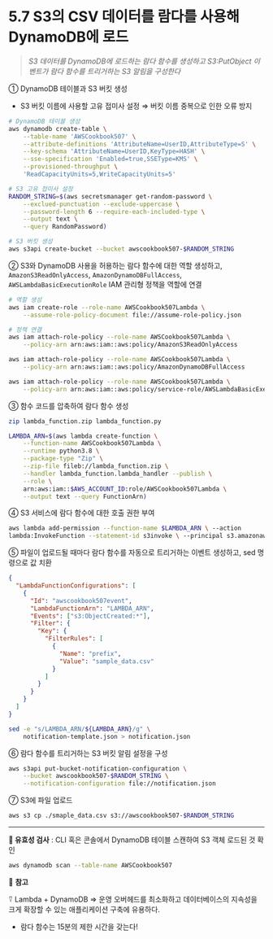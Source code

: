 # 5.7 S3의 CSV 데이터를 람다를 사용해 DynamoDB에 로드

> _S3 데이터를 DynamoDB에 로드하는 람다 함수를 생성하고 S3:PutObject 이벤트가 람다 함수를 트리거하는 S3 알림을 구성한다_

① DynamoDB 테이블과 S3 버킷 생성

- S3 버킷 이름에 사용할 고유 접미사 설정 ⇒ 버킷 이름 중복으로 인한 오류 방지

```bash
# DynamoDB 테이블 생성
aws dynamodb create-table \
	--table-name 'AWSCookbook507' \
	--attribute-definitions 'AttributeName=UserID,AttributeType=S' \
	--key-schema 'AttributeName=UserID,KeyType=HASH' \
	--sse-specification 'Enabled=true,SSEType=KMS' \
	--provisioned-throughput \
	'ReadCapacityUnits=5,WriteCapacityUnits=5'

# S3 고유 접미사 설정
RANDOM_STRING=$(aws secretsmanager get-random-password \
	--exclued-punctuation --exclude-uppercase \
	--password-length 6 --require-each-included-type \
	--output text \
	--query RandomPassword)

# S3 버킷 생성
aws s3api create-bucket --bucket awscookbook507-$RANDOM_STRING
```

② S3와 DynamoDB 사용을 허용하는 람다 함수에 대한 역할 생성하고, `AmazonS3ReadOnlyAccess`, `AmazonDynamoDBFullAccess`, `AWSLambdaBasicExecutionRole` IAM 관리형 정책을 역할에 연결

```bash
# 역할 생성
aws iam create-role --role-name AWSCookbook507Lambda \
	--assume-role-policy-document file://assume-role-policy.json

# 정책 연결
aws iam attach-role-policy --role-name AWSCookbook507Lambda \
	--policy-arn arn:aws:iam::aws:policy/AmazonS3ReadOnlyAccess

aws iam attach-role-policy --role-name AWSCookbook507Lambda \
	--policy-arn arn:aws:iam::aws:policy/AmazonDynamoDBFullAccess

aws iam attach-role-policy --role-name AWSCookbook507Lambda \
	--policy-arn arn:aws:iam::aws:policy/service-role/AWSLambdaBasicExecutionRole
```

③ 함수 코드를 압축하여 람다 함수 생성

```bash
zip lambda_function.zip lambda_function.py

LAMBDA_ARN=$(aws lambda create-function \
	--function-name AWSCookbook507Lambda \
	--runtime python3.8 \
	--package-type "Zip" \
	--zip-file fileb://lambda_function.zip \
	--handler lambda_function.lambda_handler --publish \
	--role \
	arn:aws:iam::$AWS_ACCOUNT_ID:role/AWSCookbook507Lambda \
	--output text --query FunctionArn)
```

④ S3 서비스에 람다 함수에 대한 호출 권한 부여

```bash
aws lambda add-permission --function-name $LAMBDA_ARN \ --action
lambda:InvokeFunction --statement-id s3invoke \ --principal s3.amazonaws.com
```

⑤ 파일이 업로드될 때마다 람다 함수를 자동으로 트리거하는 이벤트 생성하고, sed 명령으로 값 치환

```json
{
  "LambdaFunctionConfigurations": [
    {
      "Id": "awscookbook507event",
      "LambdaFunctionArn": "LAMBDA_ARN",
      "Events": ["s3:ObjectCreated:*"],
      "Filter": {
        "Key": {
          "FilterRules": [
            {
              "Name": "prefix",
              "Value": "sample_data.csv"
            }
          ]
        }
      }
    }
  ]
}
```

```bash
sed -e "s/LAMBDA_ARN/${LAMBDA_ARN}/g" \
	notification-template.json > notification.json
```

⑥ 람다 함수를 트리거하는 S3 버킷 알림 설정을 구성

```bash
aws s3api put-bucket-notification-configuration \
	--bucket awscookbook507-$RANDOM_STRING \
	--notification-configuration file://notification.json
```

⑦ S3에 파일 업로드

```bash
aws s3 cp ./smaple_data.csv s3://awscookbook507-$RANDOM_STRING
```

---

**🥕 유효성 검사** : CLI 혹은 콘솔에서 DynamoDB 테이블 스캔하여 S3 객체 로드된 것 확인

```bash
aws dynamodb scan --table-name AWSCookbook507
```

🥕 **참고**

⍢ Lambda + DynamoDB ⇒ 운영 오버헤드를 최소화하고 데이터베이스의 지속성을 크게 확장할 수 있는 애플리케이션 구축에 유용하다.

- 람다 함수는 15분의 제한 시간을 갖는다!
